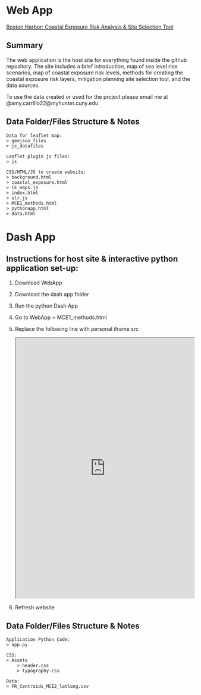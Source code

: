 # Web App

[Boston Harbor: Coastal Exposure Risk Analysis & Site Selection Tool](https://amycarrillo164.github.io/BOHA_SpatialDecisionSupportSystem/WebApp/index.html "web app")

## Summary

The web application is the host site for everything found inside the github repository. The site includes a brief introduction, map of sea level rise scenarios, map of coastal exposure risk levels, methods for creating the coastal exposure risk layers, mitigation planning site selection tool, and the data sources.

To use the data created or used for the project please email me at @amy.carrillo22\@myhunter.cuny.edu

## Data Folder/Files Structure & Notes

```         
Data for leaflet map: 
> geojson_files 
> js_datafiles

Leaflet plugin js files:
> js

CSS/HTML/JS to create website:
> background.html
> coastal_exposure.html
> CE_maps.js
> index.html
> slr.js
> MCE1_methods.html
> pythonapp.html
> data.html
```

# Dash App

## Instructions for host site & interactive python application set-up:

1.  Download WebApp

2.  Download the dash app folder

3.  Run the python Dash App

4.  Go to WebApp \> MCE1_methods.html

5.  Replace the following line with personal iframe src

    <iframe src="http://127.0.0.1:8050/" width="100%" height="700">

    </iframe>

6.  Refresh website

## Data Folder/Files Structure & Notes

```         
Application Python Code:
> app.py

CSS:
> Assets
    > header.css
    > typography.css

Data:
> FR_Centroids_MCE2_latlong.csv 
```
